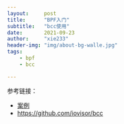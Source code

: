 ```yaml
---
layout:     post
title:      "BPF入门"
subtitle:   "bcc使用"
date:       2021-09-23
author:     "xie233"
header-img: "img/about-bg-walle.jpg"
tags:
    - bpf
    - bcc

---
```














参考链接：

- [案例](https://github.com/iovisor/bcc/blob/master/LINKS.md)
- https://github.com/iovisor/bcc

